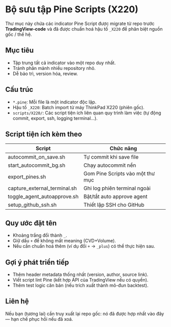 # Bộ sưu tập Pine Scripts (X220)

Thư mục này chứa các indicator Pine Script được migrate từ repo trước **TradingView-code** và đã được chuẩn hoá hậu tố `_X220` để phân biệt nguồn gốc / thế hệ.

## Mục tiêu
- Tập trung tất cả indicator vào một repo duy nhất.
- Tránh phân mảnh nhiều repository nhỏ.
- Dễ bảo trì, version hóa, review.

## Cấu trúc
- `*.pine`: Mỗi file là một indicator độc lập.
- Hậu tố `_X220`: Batch import từ máy ThinkPad X220 (phiên gốc).
- `scripts/X220/`: Các script tiện ích liên quan quy trình làm việc (tự động commit, export, ssh, logging terminal...).

## Script tiện ích kèm theo
| Script | Chức năng |
|--------|-----------|
| autocommit_on_save.sh | Tự commit khi save file |
| start_autocommit_bg.sh | Chạy autocommit nền |
| export_pines.sh | Gom Pine Scripts vào một thư mục |
| capture_external_terminal.sh | Ghi log phiên terminal ngoài |
| toggle_agent_autoapprove.sh | Bật/tắt auto approve agent |
| setup_github_ssh.sh | Thiết lập SSH cho GitHub |

## Quy ước đặt tên
- Khoảng trắng đổi thành `_`.
- Giữ dấu `+` để không mất meaning (CVD+Volume).
- Nếu cần chuẩn hoá thêm (ví dụ đổi `+` -> `_plus`) có thể thực hiện sau.

## Gợi ý phát triển tiếp
- Thêm header metadata thống nhất (version, author, source link).
- Viết script lint Pine (kết hợp API của TradingView nếu có quyền).
- Thêm test logic căn bản (nếu trích xuất thành mô-đun backtest).

## Liên hệ
Nếu bạn (tương lai) cần truy xuất lại repo gốc: nó đã được hợp nhất vào đây — hạn chế phục hồi nếu đã xoá.


